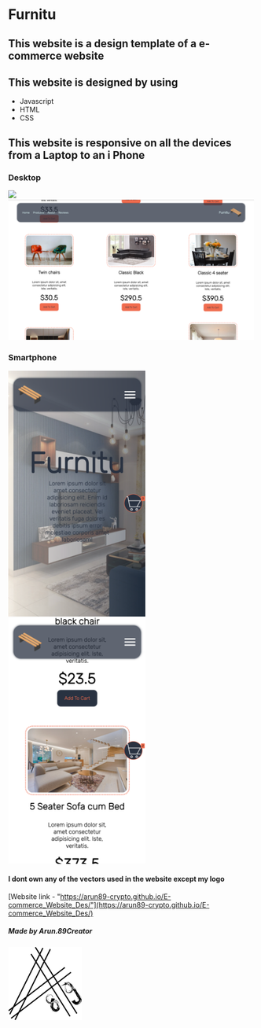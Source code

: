 # Furnitu
## This website is a design template of a e-commerce website
## This website is designed by using
- Javascript
- HTML
- CSS

## This website is responsive on all the devices from a Laptop to an i Phone

### Desktop
<img width="500" src="images/Desktop1.png">
<img width="500" src="images/Desktop2.png">

### Smartphone
<img height="500" src="images/Mobile1.png">
<img height="500" src="images/Mobile2.png">

#### I dont own any of the vectors used in the website except my logo


[Website link - "https://arun89-crypto.github.io/E-commerce_Website_Des/"](https://arun89-crypto.github.io/E-commerce_Website_Des/)

##### Made by Arun.89Creator
<img width="150" src="images/logo.png">
